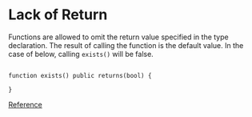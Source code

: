 # Lack of Return
Functions are allowed to omit the return value specified in the type declaration. The result of calling the function is the default value. In the case of below, calling `exists()` will be false.
```solidity

function exists() public returns(bool) {
    
}
```
[Reference](https://github.com/ethereum/solidity/issues/4751)